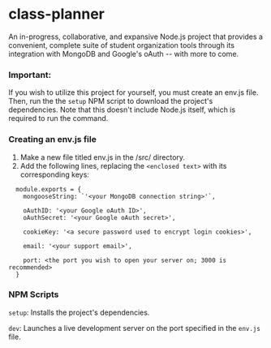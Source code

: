 # class-planner
An in-progress, collaborative, and expansive Node.js project that provides a convenient, complete suite of student organization tools through its integration with MongoDB and Google's oAuth -- with more to come.

### Important:
If you wish to utilize this project for yourself, you must create an env.js file.
Then, run the the `setup` NPM script to download the project's dependencies.
Note that this doesn't include Node.js itself, which is required to run the command.

### Creating an env.js file
1. Make a new file titled env.js in the /src/ directory.
2. Add the following lines, replacing the `<enclosed text>` with its corresponding keys:
```
  module.exports = {
    mongooseString: `'<your MongoDB connection string>'`,

    oAuthID: '<your Google oAuth ID>',
    oAuthSecret: '<your Google oAuth secret>',

    cookieKey: '<a secure password used to encrypt login cookies>',

    email: '<your support email>',

    port: <the port you wish to open your server on; 3000 is recommended>
  }
```
### NPM Scripts
`setup`: Installs the project's dependencies.

`dev`: Launches a live development server on the port specified in the `env.js` file.
